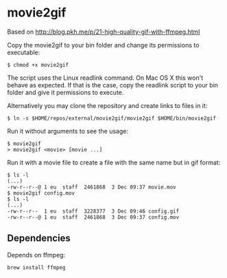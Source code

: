 # movie2gif

Based on http://blog.pkh.me/p/21-high-quality-gif-with-ffmpeg.html

Copy the movie2gif to your bin folder and change its permissions to executable:

```
$ chmod +x movie2gif
```

The script uses the Linux readlink command. On Mac OS X this won't behave as expected. If that is the case, copy the readlink script to your bin folder and give it permissions to execute.

Alternatively you may clone the repository and create links to files in it:

```
$ ln -s $HOME/repos/external/movie2gif/movie2gif $HOME/bin/movie2gif
```

Run it without arguments to see the usage:

```
$ movie2gif 
> movie2gif <movie> [movie ...]
```

Run it with a movie file to create a file with the same name but in gif format:

```
$ ls -l
(...)
-rw-r--r--@ 1 eu  staff  2461868  3 Dec 09:37 movie.mov
$ movie2gif config.mov 
$ ls -l
(...)
-rw-r--r--  1 eu  staff  3228377  3 Dec 09:46 config.gif
-rw-r--r--@ 1 eu  staff  2461868  3 Dec 09:37 config.mov
```

## Dependencies

Depends on ffmpeg:

```
brew install ffmpeg
```
